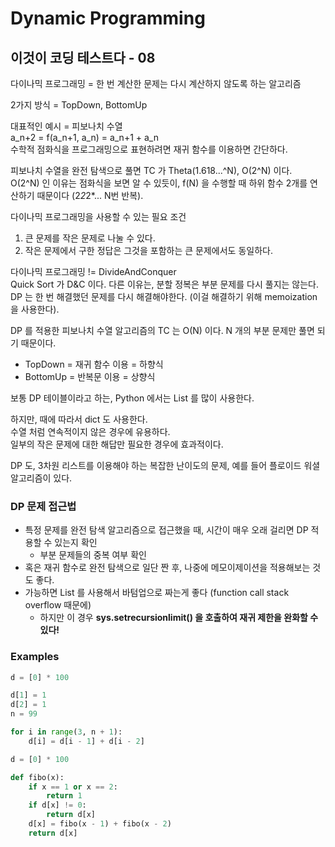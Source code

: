# Dynamic Programming

## 이것이 코딩 테스트다 - 08

다이나믹 프로그래밍 = 한 번 계산한 문제는 다시 계산하지 않도록 하는 알고리즘

2가지 방식 = TopDown, BottomUp

대표적인 예시 = 피보나치 수열  
a_n+2 = f(a_n+1, a_n) = a_n+1 + a_n  
수학적 점화식을 프로그래밍으로 표현하려면 재귀 함수를 이용하면 간단하다.

피보나치 수열을 완전 탐색으로 풀면 TC 가 Theta(1.618...^N), O(2^N) 이다.  
O(2^N) 인 이유는 점화식을 보면 알 수 있듯이, f(N) 을 수행할 때 하위 함수 2개를 연산하기 때문이다 (2*2*2*... N번 반복).

다이나믹 프로그래밍을 사용할 수 있는 필요 조건

1. 큰 문제를 작은 문제로 나눌 수 있다.
2. 작은 문제에서 구한 정답은 그것을 포함하는 큰 문제에서도 동일하다.

다이나믹 프로그래밍 != DivideAndConquer  
Quick Sort 가 D&C 이다. 다른 이유는, 분할 정복은 부분 문제를 다시 풀지는 않는다.  
DP 는 한 번 해결했던 문제를 다시 해결해야한다. (이걸 해결하기 위해 memoization 을 사용한다).

DP 를 적용한 피보나치 수열 알고리즘의 TC 는 O(N) 이다. N 개의 부분 문제만 풀면 되기 때문이다.

- TopDown = 재귀 함수 이용 = 하향식
- BottomUp = 반복문 이용 = 상향식

보통 DP 테이블이라고 하는, Python 에서는 List 를 많이 사용한다.

하지만, 때에 따라서 dict 도 사용한다.  
수열 처럼 연속적이지 않은 경우에 유용하다.  
일부의 작은 문제에 대한 해답만 필요한 경우에 효과적이다.

DP 도, 3차원 리스트를 이용해야 하는 복잡한 난이도의 문제, 예를 들어 플로이드 워셜 알고리즘이 있다.

### DP 문제 접근법

- 특정 문제를 완전 탐색 알고리즘으로 접근했을 때, 시간이 매우 오래 걸리면 DP 적용할 수 있는지 확인
  - 부분 문제들의 중복 여부 확인
- 혹은 재귀 함수로 완전 탐색으로 일단 짠 후, 나중에 메모이제이션을 적용해보는 것도 좋다.
- 가능하면 List 를 사용해서 바텀업으로 짜는게 좋다 (function call stack overflow 때문에)
  - 하지만 이 경우 **sys.setrecursionlimit() 을 호출하여 재귀 제한을 완화할 수 있다!**

### Examples

```Python
d = [0] * 100

d[1] = 1
d[2] = 1
n = 99

for i in range(3, n + 1):
    d[i] = d[i - 1] + d[i - 2]
```

```Python
d = [0] * 100

def fibo(x):
    if x == 1 or x == 2:
        return 1
    if d[x] != 0:
        return d[x]
    d[x] = fibo(x - 1) + fibo(x - 2)
    return d[x]
```
